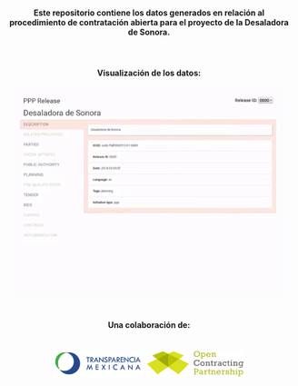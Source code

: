 <div align="center">
<h1>
  <h4>Este repositorio contiene los datos generados en relación al procedimiento de contratación abierta para el proyecto de la Desaladora de Sonora.</h4>
  <br>
</h1>

<h4>Visualización de los datos:</h4>
<img src="./Visualizaciones/gif.gif" alt="Preview" />



<h1>
  <h4>Una colaboración de:</h4>
  <br>
</h1>
<div>
  <a href=""><img width="160" src="./assets/images/tm-logo.jpg"></a>
  <a href=""><img width="175" src="./assets/images/ocp-logo.png"></a>
</div>




</div>